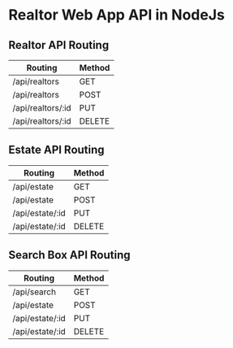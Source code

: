 # Realtor Web App API in NodeJs

## Realtor API Routing
|  Routing | Method  |
| ------------ | ------------ |
| /api/realtors   | GET   |
| /api/realtors  | POST   |
| /api/realtors/:id  | PUT   |
| /api/realtors/:id  | DELETE   |

## Estate API Routing
|  Routing | Method  |
| ------------ | ------------ |
| /api/estate   | GET   |
| /api/estate  | POST   |
| /api/estate/:id  | PUT   |
| /api/estate/:id  | DELETE   |

## Search Box API Routing
|  Routing | Method  |
| ------------ | ------------ |
| /api/search   | GET   |
| /api/estate  | POST   |
| /api/estate/:id  | PUT   |
| /api/estate/:id  | DELETE   |


